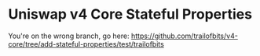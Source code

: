 # Uniswap v4 Core Stateful Properties


You're on the wrong branch, go here: https://github.com/trailofbits/v4-core/tree/add-stateful-properties/test/trailofbits
